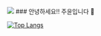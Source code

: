 <img src="https://capsule-render.vercel.app/api?type=slice&color=auto&height=200&section=header&text=Welcome&fontSize=90"/>
### 안녕하세요!! 주윤입니다 👋

<!--
**jooyun-1/jooyun-1** is a ✨ _special_ ✨ repository because its `README.md` (this file) appears on your GitHub profile.

Here are some ideas to get you started:

- 🔭 I’m currently working on ...
- 🌱 I’m currently learning ...
- 👯 I’m looking to collaborate on ...
- 🤔 I’m looking for help with ...
- 💬 Ask me about ...
- 📫 How to reach me: ...
- 😄 Pronouns: ...
- ⚡ Fun fact: ...
-->

[![Top Langs](https://github-readme-stats.vercel.app/api/top-langs/?username=jooyun-1&layout=compact)](https://github.com/jooyun-1/github-readme-stats)


